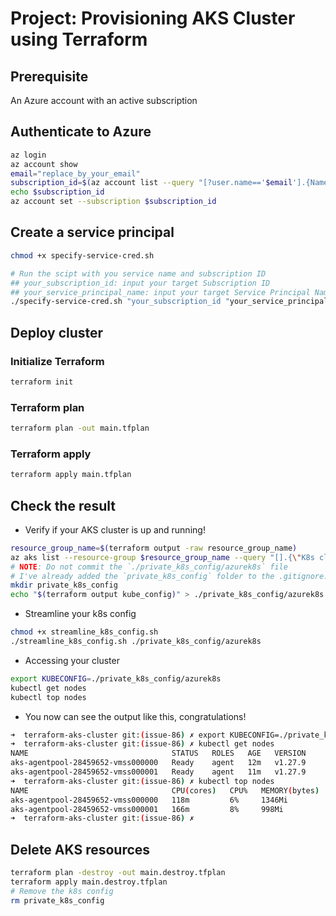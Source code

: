 # Project: Provisioning AKS Cluster using Terraform

## Prerequisite

An Azure account with an active subscription

## Authenticate to Azure

```bash
az login
az account show
email="replace_by_your_email"
subscription_id=$(az account list --query "[?user.name=='$email'].{Name:name, ID:id, Default:isDefault}" | jq -r '.[].ID')
echo $subscription_id
az account set --subscription $subscription_id
```

## Create a service principal

```bash
chmod +x specify-service-cred.sh

# Run the scipt with you service name and subscription ID
## your_subscription_id: input your target Subscription ID
## your_service_principal_name: input your target Service Principal Name
./specify-service-cred.sh "your_subscription_id "your_service_principal_name"
```

## Deploy cluster

### Initialize Terraform

```bash
terraform init
```

### Terraform plan

```bash
terraform plan -out main.tfplan
```

### Terraform apply

```bash
terraform apply main.tfplan
```

## Check the result

- Verify if your AKS cluster is up and running!

```bash
resource_group_name=$(terraform output -raw resource_group_name)
az aks list --resource-group $resource_group_name --query "[].{\"K8s cluster name\":name}" --output table
# NOTE: Do not commit the `./private_k8s_config/azurek8s` file
# I've already added the `private_k8s_config` folder to the .gitignore. But just for sure!
mkdir private_k8s_config
echo "$(terraform output kube_config)" > ./private_k8s_config/azurek8s
```

- Streamline your k8s config

```bash
chmod +x streamline_k8s_config.sh
./streamline_k8s_config.sh ./private_k8s_config/azurek8s
```

- Accessing your cluster

```bash
export KUBECONFIG=./private_k8s_config/azurek8s
kubectl get nodes
kubectl top nodes
```

- You now can see the output like this, congratulations!

```bash
➜  terraform-aks-cluster git:(issue-86) ✗ export KUBECONFIG=./private_k8s_config/azurek8s
➜  terraform-aks-cluster git:(issue-86) ✗ kubectl get nodes
NAME                                STATUS   ROLES   AGE   VERSION
aks-agentpool-28459652-vmss000000   Ready    agent   12m   v1.27.9
aks-agentpool-28459652-vmss000001   Ready    agent   11m   v1.27.9
➜  terraform-aks-cluster git:(issue-86) ✗ kubectl top nodes
NAME                                CPU(cores)   CPU%   MEMORY(bytes)   MEMORY%
aks-agentpool-28459652-vmss000000   118m         6%     1346Mi          29%
aks-agentpool-28459652-vmss000001   166m         8%     998Mi           21%
➜  terraform-aks-cluster git:(issue-86) ✗
```

## Delete AKS resources

```bash
terraform plan -destroy -out main.destroy.tfplan
terraform apply main.destroy.tfplan
# Remove the k8s config
rm private_k8s_config
```
